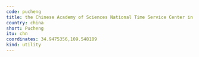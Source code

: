 ```yaml
---
code: pucheng
title: the Chinese Academy of Sciences National Time Service Center in Lintong, Pucheng County, Shaanxi Province, China
country: china
short: Pucheng
itu: chn
coordinates: 34.9475356,109.548189
kind: utility
---
```

